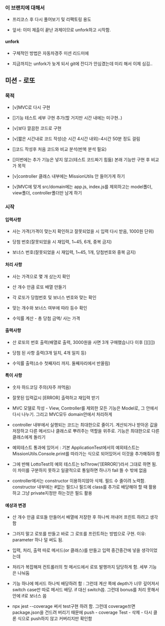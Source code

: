### 이 브랜치에 대해서

- 프리코스 후 다시 풀어보기 및 리팩토링 용도

- 앞서: 이미 제출이 끝난 과제이므로 unfork하고 시작함.

#### unfork

- 구체적인 방법은 자동차경주 미션 리드미에

- 지금까지는 unfork가 늦게 되서 git에 잔디가 안심겼는데 미리 해서 이제 심김..

## 미션 - 로또

### 목적

- [v]MVC로 다시 구현

- []기능 테스트 세부 구현 추가(할 거지만 시간 내에는 미구현..)

- [v]보다 깔끔한 코드로 구현

- [v]짧은 시간내로 코드 작성(순 시간 4시간 내외)-4시간 50분 정도 걸림

- []코드 작성후 처음 코드와 비교 분석(반복 분석 필요)

- []이번에는 추가 기능은 넣지 않고(테스트 코드짜기 힘듦) 본래 기능만 구현 후 비교가 목적

- [v]controller 클래스 내부에는 MissionUtils 안 들어가게 하기

- [v]MVC에 맞게 src/domain에는 app.js, index.js를 제외하고는 model폴더, view폴더, controller폴더만 남게 하기

### 시작

#### 입력사항

- 사는 가격(가격이 맞는지 확인하고 잘못되었을 시 입력 다시 받음, 1000원 단위)

- 당첨 번호(잘못되었을 시 재입력, 1~45, 6개, 중복 금지)

- 보너스 번호(잘못되었을 시 재입력, 1~45, 1개, 당첨번호와 중복 금지)

#### 처리 사항
- 사는 가격으로 몇 개 샀는지 확인

- 산 개수 만큼 로또 배열 만들기

- 각 로또가 당첨번호 및 보너스 번호와 맞는 확인

- 맞는 개수와 보너스 여부에 따라 등수 확인

- 수익률 계산 - 총 당첨 금액/ 사는 가격

#### 출력사항

- 산 로또의 번호 출력(배열로 출력, 3000원을 사면 3개 구매했습니다 이후 [][][])

- 당첨 된 사항 출력(3개 일치, 4개 일치 등)

- 수익률 출력(소수 첫째자리 까지. 둘째자리에서 반올림)



#### 특이 사항
- 숫자 하드코딩 주의(자주 까먹음)

- 잘못된 입력값시 [ERROR] 출력하고 재입력 받기

- MVC 모델로 작성 - View, Controller를 제외한 모든 기능은 Model로, 그 안에서 다시 나누기. 그리고 MVC모두 domain안에서 처리하게

- controller 내부에서 실행되는 코드는 최대한으로 줄이기. 계산되거나 받아온 값을 저장하고 다른 메서드나 클래스로 뿌려주는 역할을 위주로. 기능은 최대한으로 다른 클래스에게 돌리기

- 예외테스트 통과에 있어서 : 기본 ApplicationTest에서의 예외테스트는 MissionUtils.Console.print를 따라가는 식으로 되어있어서 이것을 추가해줘야 함

- 그에 반해 LottoTest의 예외 테스트는 toThrow('[ERROR]')라서 그대로 하면 됨. 이 차이를 구분하지 못하고 일괄적으로 통일하면 하나가 fail 뜰 수 밖에 없음

- controller에서는 constructor 이용하지않아 삭제. 필드 수 줄이려 노력함. constructor 내부에는 #없는 필드나 필드에 class를 추가로 배당해야 할 때 활용하고 그냥 private지정만 하는것은 필드 활용

#### 예상과 변경
- 산 개수 만큼 로또들 만들어서 배열에 저장한 후 하나씩 꺼내어 프린트 하려고 생각함

- 그러지 말고 로또를 만들고 바로 그 로또를 프린트하는 방법으로 구현. 이유: parameter 하나 덜 써도 됨.

- 입력, 처리, 출력 따로 메서드(or 클래스)를 만들고 입력 중간중간에 넣을 생각이었는데

- 처리가 복잡해져 컨트롤러의 첫 메서드에서 로또 발행까지 담당하게 함. 세부 기능은 나눠둠

- 기능 하나에 메서드 하나씩 배당하려 함 : 그런데 계산 쪽에 depth가 너무 깊어져서 switch case만 따로 메서드 배당. if 대신 switch씀. 그런데 bonus를 처리 못해서 안에 if로 보너스 씀

- npx jest --coverage 써서 test구현 하려 함. 그런데 coverage쓰면 package.json을 건드려 버리기 때문에 push - coverage Test - 삭제 - 다시 클론 식으로 push하지 않고 커버리지만 확인함
